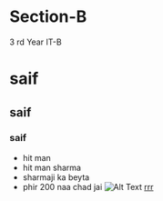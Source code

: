 # Section-B
3 rd Year IT-B
# saif
## saif
### saif
* hit man
 * hit man sharma
* sharmaji ka beyta
* phir 200 naa chad jai
![Alt Text](https://akm-img-a-in.tosshub.com/indiatoday/images/story/202103/rohitsharmaindiavsaustraliatou_1200x768.jpeg?HcK_Nu2X41crW0jHg8Xu1.fEjtIyo.yV&size=770:433)
[rrr](https://images.indianexpress.com/2020/11/Untitled-design-59.jpg)
